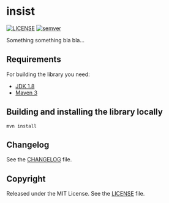 # insist

[![LICENSE](https://img.shields.io/github/license/jabau/insist)](https://opensource.org/licenses/MIT)
[![semver](https://img.shields.io/badge/semver-2.0.0-blue)](https://semver.org/)

Something something bla bla...

## Requirements

For building the library you need:

- [JDK 1.8](http://www.oracle.com/technetwork/java/javase/downloads/jdk8-downloads-2133151.html)
- [Maven 3](https://maven.apache.org)

## Building and installing the library locally

```shell
mvn install
```

## Changelog

See the [CHANGELOG](https://github.com/jabau/insist/blob/master/CHANGELOG.md) file.

## Copyright

Released under the MIT License. See the [LICENSE](https://github.com/jabau/insist/blob/master/LICENSE) file.
